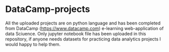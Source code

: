 # DataCamp-projects

All the uploaded projects are on python language and has been completed from DataCamp (https://www.datacamp.com) e-learning web-application of data Sciuence.
Only jupyter notebook file has been uploaded in this repository, if anyone needs datasets for practicing data analytics projects I would happy to help them.
